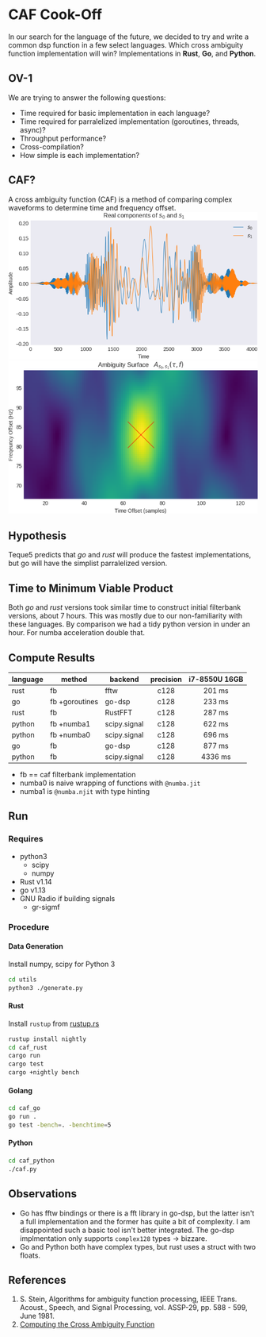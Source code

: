 # CAF Cook-Off
In our search for the language of the future, we decided to try and write a common dsp function in a few select languages. Which cross ambiguity function implementation will win? Implementations in **Rust**, **Go**, and **Python**.

## OV-1
We are trying to answer the following questions:
* Time required for basic implementation in each language?
* Time required for parralelized implementation (goroutines, threads, async)?
* Throughput performance?
* Cross-compilation?
* How simple is each implementation?

## CAF?
A cross ambiguity function (CAF) is a method of comparing complex waveforms to determine time and frequency offset.
![Signals Under Test](/docs/s0s1-time.png)
![CAF Surface](/docs/s0s1-caf.png)

## Hypothesis
Teque5 predicts that *go* and *rust* will produce the fastest implementations, but go will have the simplist parralelized version.

## Time to Minimum Viable Product
Both *go* and *rust* versions took similar time to construct initial filterbank versions, about 7 hours. This was mostly due to our non-familiarity with these languages. By comparison we had a tidy python version in under an hour. For numba acceleration double that.

## Compute Results
| language | method         | backend      | precision | i7-8550U 16GB |
|----------|----------------|--------------|:---------:|:-------------:|
| rust     | fb             | fftw         |    c128   |     201 ms    |
| go       | fb +goroutines | go-dsp       |    c128   |     233 ms    |
| rust     | fb             | RustFFT      |    c128   |     287 ms    |
| python   | fb +numba1     | scipy.signal |    c128   |     622 ms    |
| python   | fb +numba0     | scipy.signal |    c128   |     696 ms    |
| go       | fb             | go-dsp       |    c128   |     877 ms    |
| python   | fb             | scipy.signal |    c128   |    4336 ms    |

* fb == caf filterbank implementation
* numba0 is naive wrapping of functions with `@numba.jit`
* numba1 is `@numba.njit` with type hinting

## Run
### Requires
* python3
    * scipy
    * numpy
* Rust v1.14
* go v1.13
* GNU Radio if building signals
    * gr-sigmf

### Procedure
#### Data Generation
Install numpy, scipy for Python 3
```bash
cd utils
python3 ./generate.py
```
#### Rust
Install `rustup` from [rustup.rs](https://rustup.rs/)
```bash
rustup install nightly
cd caf_rust
cargo run
cargo test
cargo +nightly bench
```
#### Golang
```bash
cd caf_go
go run .
go test -bench=. -benchtime=5
```
#### Python
```bash
cd caf_python
./caf.py
```

## Observations
* Go has fftw bindings or there is a fft library in go-dsp, but the latter isn't a full implementation and the former has quite a bit of complexity. I am disappointed such a basic tool isn't better integrated. The go-dsp implmentation only supports `complex128` types -> bizzare.
* Go and Python both have complex types, but rust uses a struct with two floats.

## References
1) S. Stein, Algorithms for ambiguity function processing,  IEEE Trans. Acoust., Speech, and Signal Processing, vol. ASSP-29, pp. 588 - 599, June 1981.
2) [Computing the Cross Ambiguity Function](http://ws.binghamton.edu/fowler/Fowler%20Personal%20Page/Publications_files/MS_Thesis_Chris_Yatrakis.pdf)
